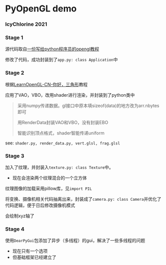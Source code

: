 # PyOpenGL demo

### IcyChlorine 2021

### Stage 1

源代码取自[一份写给python程序员的opengl教程](https://blog.csdn.net/weixin_42625143/article/details/99721626)

修改了代码，成功封装到了```app.py: class Application```中

### Stage 2

根据[LearnOpenGL-CN-你好，三角形](https://learnopengl-cn.github.io/01%20Getting%20started/04%20Hello%20Triangle/)教程

应用了VAO，VBO，改用shader进行渲染，并封装到了python类中

> 采用numpy传递数据。gl接口中原本填sizeof(data)的地方改为arr.nbytes即可
>
> 用RenderData封装VAO和VBO，没有封装EBO
>
> 智能识别顶点格式，shader智能传递uniform

see: ```shader.py, render_data.py, vert.glsl, frag.glsl```

### Stage 3

加入了纹理，并封装入```texture.py: class Texture```中。

+ 现在会渲染两个纹理混合的一个立方体

纹理图像的加载采用pillow库，见```import PIL```

将变换、摄像机相关代码抽离出来，封装成了```camera.py: class Camera```并优化了代码逻辑，便于日后修改摄像机模式

会绘制xyz轴了

### Stage 4

使用```DearPyGui```包添加了异步（多线程）的gui，解决了一些多线程的问题

+ 现在只有一个选项
+ 但基础框架已经建立了